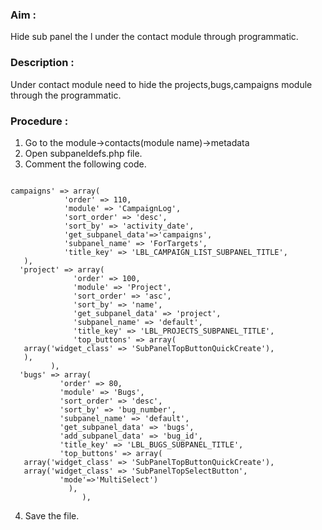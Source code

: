 ### Aim : 
Hide sub panel the l under the contact module through programmatic.
### Description : 
Under contact module need to hide the projects,bugs,campaigns  module through
the programmatic.
### Procedure : 
 1. Go to the module->contacts(module name)->metadata
 2. Open subpaneldefs.php  file.
 3. Comment the following code.
 ```
 
 campaigns' => array(
             'order' => 110,
             'module' => 'CampaignLog',
             'sort_order' => 'desc',
             'sort_by' => 'activity_date',
             'get_subpanel_data'=>'campaigns',
             'subpanel_name' => 'ForTargets',
             'title_key' => 'LBL_CAMPAIGN_LIST_SUBPANEL_TITLE',
    ),
   'project' => array(
               'order' => 100,
               'module' => 'Project',
               'sort_order' => 'asc',
               'sort_by' => 'name',
               'get_subpanel_data' => 'project',
               'subpanel_name' => 'default',
               'title_key' => 'LBL_PROJECTS_SUBPANEL_TITLE',
               'top_buttons' => array(
    array('widget_class' => 'SubPanelTopButtonQuickCreate'), 
    ),    
          ), 
   'bugs' => array(
            'order' => 80,
            'module' => 'Bugs',
            'sort_order' => 'desc',
            'sort_by' => 'bug_number',
            'subpanel_name' => 'default',
            'get_subpanel_data' => 'bugs',
            'add_subpanel_data' => 'bug_id',
            'title_key' => 'LBL_BUGS_SUBPANEL_TITLE',
            'top_buttons' => array(
    array('widget_class' => 'SubPanelTopButtonQuickCreate'),
    array('widget_class' => 'SubPanelTopSelectButton',        
            'mode'=>'MultiSelect')
              ),
                 ),

```
 4. Save the file.
